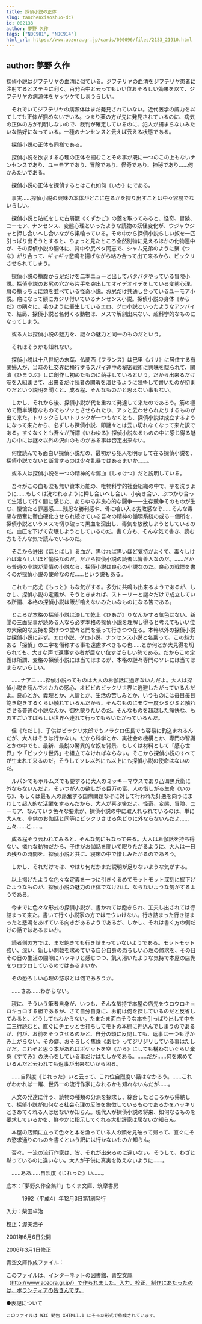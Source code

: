 ```yaml
---
title: 探偵小説の正体
slug: tanzhenxiaoshuo-dc7
id: 002133
author: 夢野 久作
tags: ["NDC901", "NDC914"]
html_url: https://www.aozora.gr.jp/cards/000096/files/2133_21910.html
---
```


## author: 夢野 久作

探偵小説はジフテリヤの血清に似ている。ジフテリヤの血清をジフテリヤ患者に注射するとステキに利く。百発百中と云ってもいい位おそろしい効果を以て、ジフテリヤの病源体をヤッツケてしまうらしい。

　それでいてジフテリヤの病源体はまだ発見されていない。近代医学の威力を以てしても正体が掴めないでいる。つまり薬の方が先に発見されているのに、病気の正体の方が判明しないので、裁判が確定しているのに、犯人が捕まらないみたいな恰好になっている。一種のナンセンスと云えば云える状態である。

　探偵小説の正体も同様である。

　探偵小説を欲求する心理の正体を掴むことその事が既に一つのこの上もないナンセンスであり、ユーモアであり、冒険であり、怪奇であり、神秘であり……何かみたいである。

　探偵小説の正体を探偵するとはこれ如何《いか》にである。



　事実……探偵小説の興味の本体がどこに在るかを探り出すことは中々容易でないらしい。

　探偵小説と貼紙をした古屑籠《くずかご》の蓋を取ってみると、怪奇、冒険、ユーモア、ナンセンス、変態心理といったような読物の妖怪変化が、ウジャウジャと押し合いへし合いながら巣喰っている。その中から探偵小説らしい奴を一匹引っぱり出そうとすると、ちょっと見たところ全然別物に見えるほかの化物連中が、その探偵小説の胴体に、背中や尻ペタ同志で、シャム兄弟のように繋《つな》がり合って、ギャギャ悲鳴を揚げながら絡み合って出て来るから、ビックリさせられてしまう。

　探偵小説の横腹から足だけを二本ニューと出してバタバタやっている冒険小説。探偵小説のお尻の穴から片手を突出してオイデオイデをしている変態心理。肩の横っちょに頭を並べている怪奇小説。お尻だけ共通し合っているユーモア小説。瘤になって額にカジリ付いているナンセンス小説。探偵小説の身体《からだ》の隅々に、毛のように叢生しているエロ、グロ小説といったようなアンバイで、結局、探偵小説と名付くる動物は、メスで解剖出来ない、超科学的なものになってしまう。



　或る人は探偵小説の魅力を、謎々の魅力と同一のものだという。

　それはそうかも知れない。

　探偵小説は十八世紀の末葉、仏蘭西《フランス》は巴里《パリ》に居住する有閑婦人が、当時の社交界に横行するスパイ連中の秘密戦術に興味を駆られて、閑潰《ひまつぶ》しに創作し初めたものに萌芽しているという。だから出来るだけ筋を入組ませて、出来るだけ読者の閑暇を潰せるように競争して書いたのが初まりだという説明を聞くと、成る程、そんなものかと思えない事もない。

　しかし、それから後、探偵小説が代を重ねて発達して来たのであろう。筋の極めて簡単明瞭なものでもゾッとさせられたり、アッと云わせられたりするものが出て来た。トリックらしいトリックが一つもなくとも、探偵小説は成立するようになって来たから、必ずしも探偵小説、即謎々とは云い切れなくなって来た訳である。すくなくとも吾々が所謂《いわゆる》探偵小説なるものの中に感じ得る魅力の中には謎々以外の沢山のものがある事は否定出来ない。

　何度読んでも面白い探偵小説だの、最初から犯人を明示して在る探偵小説を、探偵小説でないと断言するのは少々乱暴ではあるまいか……。



　或る人は探偵小説を一つの精神的な瀉血《しゃけつ》だと説明している。

　吾々がこの血も涙も無い資本万能の、唯物科学的社会組織の中で、芋を洗うように……もしくは洗われるように押し合いへし合い、小突き合い、ぶつかり合って生活して行く間に感じた、あらゆる非良心的な闘争――生存競争そのものが生む、悽愴たる罪悪感……残忍な勝利感や、骨に喰い入る劣敗感なぞ……そんな毒悪な昂奮に鬱血硬化させられ続けている吾々の精神の循環系統の或る一個所を、探偵小説というメスで切り破って黒血を瀉出し、毒気を放散しようとしているのだ。血圧を下げて安眠しようとしているのだ。書く方も、そんな気で書き、読む方もそんな気で読んでいるのだ。

　そこから迸出《ほとばし》る血が、黒ければ黒いほど気持がよくて、毒々しければ毒々しいほど愉快なのだ。だから探偵小説の読者は皆善人なのだ。……だから普通の小説が愛情の小説なら、探偵小説は良心の小説なのだ。良心の戦慄を書くのが探偵小説の使命なのだ……という説もある。

　これも一応尤《もっと》もな気がする。多分に共鳴も出来るようであるが、しかし、探偵小説の定義が、そうときまれば、ストーリーと謎々だけで成立している所謂、本格の探偵小説は飯が喰えないみたいなものになる筈である。

　ところが本格の探偵小説は決して乾上《ひあが》りなんかする気色はない。新聞の三面記事が読める人なら必ず本格の探偵小説を理解し得ると考えてもいい位の大衆的な支持を受けつつ堂々と門を張って行きつつ在る。本格以外の探偵小説は探偵小説に非ず。エロ小説、グロ小説、ナンセンス小説と名乗って、この魅力ある「探偵」の二字を僭称する事を遠慮すべきもの也……とか何とか大見得を切られても、大きな声で返事する者が居ない位すばらしい勢である。だからこの定義は所謂、変格の探偵小説には当てはまるが、本格の謎々専門のソレには当てはまらないらしい。



　……ナアニ……探偵小説ってものは大人のお伽話に過ぎないんだよ。大人は探偵小説を読んでオカカの感心、オビビのビックリ世界に逃避したがっているんだよ。良心とか、義理とか、人情とか、生活の苦しみとか、いうものには毎日毎日飽き飽きするくらい触れているんだから、そんなものにモウ一度シミジミと触れさせる普通の小説なんか、御免蒙りたいのだ。そんなものを超越した痛快な、ものすごいすばらしい世界へ連れて行ってもらいたがっているんだ。

　但《ただし》、子供はビックリ太郎でもノラクロ伍長でも容易に釣込まれるんだが、大人はそうは行かない。だから科学とか、実社会の機構とか、専門の智識とかの中でも、最新、最鋭の驚異的な奴を背景、もしくは材料として「感心世界」や「ビックリ世界」を組立てなければならない。そこから探偵小説のすべてが生まれて来るのだ。そうしてソレ以外にも以上にも探偵小説の使命はないのだ。

　ルパンでもホルムズでも要するに大人のミッキーマウスであり凸凹黒兵衛に外ならないんだよ。そいつが人の欲しがる巨万の富、人の惜しがる生命《いのち》、もしくは最も人の昂奮する国際問題なぞに対して行われた奸悪を向うにまわして超人的な活躍をするんだから、大人が喜ぶ筈だよ。怪奇、変態、冒険、ユーモア、なんていう色々な要素が、探偵小説の中に取入れられているのは、単に大人を、小供のお伽話と同等にビックリさせる色どりに外ならないんだよ……云々……と……。



　成る程そう云われてみると、そんな気にもなって来る。大人はお伽話を持ち得ない、憐れな動物だから、子供がお伽話を聞いて眠りたがるように、大人は一日の残りの時間を、探偵小説と共に、寝床の中で惜しみたがるのであろう。

　しかし、それだけでは、やはり何だかまだ説明が足りないような気がする。

　以上掲げたような色々な定義を一つに引きくるめてモットモット深刻に掘下げたようなものが、探偵小説の魅力の正体でなければ、ならないような気がするようである。



　今までに色々な形式の探偵小説が、書かれては飽きられ、工夫し出されては行詰まって来た。書いて行く小説家の方ではモウいけない。行き詰まった行き詰まったと悲鳴をあげている向きがあるようであるが、しかし、それは書く方の側だけの話ではあるまいか。

　読者側の方では、まだ飽きても行き詰まっていないようである。モットモット強い、深い、新しい刺戟を求めている自分自身の恐ろしい心理の慾求を、その日その日の生活の間隙にハッキリと感じつつ、飢え渇いたような気持で本屋の店先をウロウロしているのではあるまいか。

　その恐ろしい心理の慾求とは何であろうか。

　……さあ……わからない。

　現に、そういう筆者自身が、いつも、そんな気持で本屋の店先をウロウロキョロキョロする組であるが、さて自分自身に、お前は何を探しているのだと反省してみると、どうしてもわからない。たまたま面白そうな本を引っぱり出して中を二三行読むと、直ぐにチェッと舌打ちしてモトの本棚に押込んでしまうのであるが、何が、お前をそうさせるのかと、自分の頭に反問しても、返事は一つも浮かみ上がらない。その癖、おそろしく焦燥《あせ》ってジリジリしている事はたしかだ。これぞと思う本があればポケットを空《から》にしても構わないぐらい棄身《すてみ》の決心をしている事だけはたしかである。……だが……何を求めているんだと云われても返事が出来ないから困る。

　……自烈度《じれった》いと云って、これ位自烈度い話はなかろう。……これがわかれば一躍、世界一の流行作家になれるかも知れないんだが……。



　人文の発達に伴う、読物の種類の分派を探求し、綜合したところから帰納して、探偵小説が如何なる社会心理の反映を象徴しているものであるかをハッキリときめてくれる人は居ないか知らん。現代人が探偵小説の将来、如何なるものを要求しているかを、鮮やかに指示してくれる大批評家は居ないか知らん。



　本屋の店頭に立って色々と本を漁っている人の頭を見破って帰って、直ぐにその慾求通りのものを書くという訳には行かないものか知らん。

　否々。一流の流行作家は、皆、それが出来るのに違いない。そうして、わざと黙っているのに違いない。大人が子供に真実を教えないように……。

　……ああ……自烈度《じれった》い……。













底本：「夢野久作全集11」ちくま文庫、筑摩書房


　　　1992（平成4）年12月3日第1刷発行

入力：柴田卓治

校正：渥美浩子

2001年6月6日公開

2006年3月1日修正

青空文庫作成ファイル：

このファイルは、インターネットの図書館、青空文庫（http://www.aozora.gr.jp/）で作られました。入力、校正、制作にあたったのは、ボランティアの皆さんです。









●表記について


	このファイルは W3C 勧告 XHTML1.1 にそった形式で作成されています。